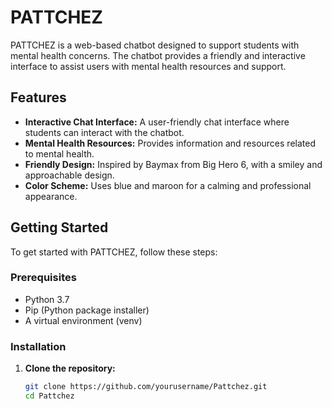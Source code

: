 # PATTCHEZ

PATTCHEZ is a web-based chatbot designed to support students with mental health concerns. The chatbot provides a friendly and interactive interface to assist users with mental health resources and support.

## Features

- **Interactive Chat Interface:** A user-friendly chat interface where students can interact with the chatbot.
- **Mental Health Resources:** Provides information and resources related to mental health.
- **Friendly Design:** Inspired by Baymax from Big Hero 6, with a smiley and approachable design.
- **Color Scheme:** Uses blue and maroon for a calming and professional appearance.

## Getting Started

To get started with PATTCHEZ, follow these steps:

### Prerequisites

- Python 3.7
- Pip (Python package installer)
- A virtual environment (venv)

### Installation

1. **Clone the repository:**

   ```bash
   git clone https://github.com/yourusername/Pattchez.git
   cd Pattchez
